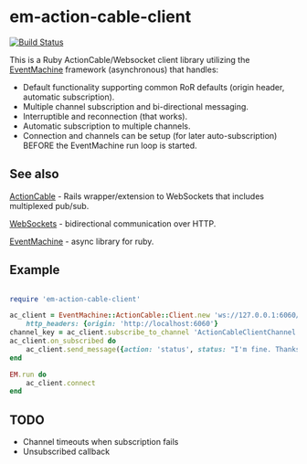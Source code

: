 # em-action-cable-client

[![Build Status](https://travis-ci.org/mikeburragejr/em-action-cable-client.svg?branch=master)](https://travis-ci.org/mikeburragejr/em-action-cable-client)

This is a Ruby ActionCable/Websocket client library utilizing the
[EventMachine](https://github.com/eventmachine/eventmachine) framework (asynchronous) that handles:
* Default functionality supporting common RoR defaults (origin header, automatic subscription).
* Multiple channel subscription and bi-directional messaging.
* Interruptible and reconnection (that works).
* Automatic subscription to multiple channels.
* Connection and channels can be setup (for later auto-subscription) BEFORE the EventMachine run loop
is started.

## See also

[ActionCable](http://guides.rubyonrails.org/action_cable_overview.html) - Rails wrapper/extension to WebSockets
that includes multiplexed pub/sub.

[WebSockets](https://en.wikipedia.org/wiki/WebSocket) - bidirectional communication over HTTP.

[EventMachine](https://github.com/eventmachine/eventmachine) - async library for ruby.

## Example

```ruby

require 'em-action-cable-client'

ac_client = EventMachine::ActionCable::Client.new 'ws://127.0.0.1:6060/ac-server',
	http_headers: {origin: 'http://localhost:6060'}
channel_key = ac_client.subscribe_to_channel 'ActionCableClientChannel'
ac_client.on_subscribed do
	ac_client.send_message({action: 'status', status: "I'm fine. Thanks!"})
end

EM.run do
	ac_client.connect
end

```

## TODO

* Channel timeouts when subscription fails
* Unsubscribed callback
